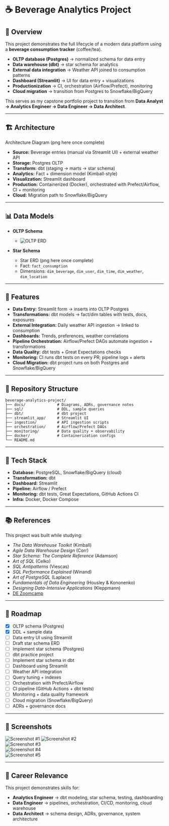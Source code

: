 # ☕ Beverage Analytics Project  

## 📖 Overview  
This project demonstrates the full lifecycle of a modern data platform using a **beverage consumption tracker** (coffee/tea).  

- **OLTP database (Postgres)** → normalized schema for data entry
- **Data warehouse (dbt)** → star schema for analytics  
- **External data integration** → Weather API joined to consumption patterns  
- **Dashboard (Streamlit)** → UI for data entry + visualizations  
- **Productionization** → CI, orchestration (Airflow/Prefect), monitoring  
- **Cloud migration** → transition from Postgres to Snowflake/BigQuery  

This serves as my capstone portfolio project to transition from **Data Analyst → Analytics Engineer → Data Engineer → Data Architect**.  

---

## 🏗️ Architecture  
Architecture Diagram (png here once complete) 

- **Source:** Beverage entries (manual via Streamlit UI) + external weather API  
- **Storage:** Postgres OLTP  
- **Transform:** dbt (staging → marts → star schema)  
- **Analytics:** Fact + dimension model (Kimball-style)  
- **Visualization:** Streamlit dashboard  
- **Production:** Containerized (Docker), orchestrated with Prefect/Airflow, CI + monitoring  
- **Cloud:** Migration path to Snowflake/BigQuery  

---

## 📊 Data Models  

- **OLTP Schema**  
  - ![OLTP ERD](docs/erd_oltp.png)  

- **Star Schema**  
  - Star ERD (png here once complete)
  - Fact: `fact_consumption`  
  - Dimensions: `dim_beverage`, `dim_user`, `dim_time`, `dim_weather`, `dim_location`  

---

## 🚀 Features  

- **Data Entry:** Streamlit form → inserts into OLTP Postgres  
- **Transformations:** dbt models → fact/dim tables with tests, docs, exposures  
- **External Integration:** Daily weather API ingestion → linked to consumption  
- **Dashboards:** Trends, preferences, weather correlations  
- **Pipeline Orchestration:** Airflow/Prefect DAGs automate ingestion + transformations  
- **Data Quality:** dbt tests + Great Expectations checks  
- **Monitoring:** CI runs dbt tests on every PR; pipeline logs + alerts  
- **Cloud Migration:** dbt project runs on both Postgres and Snowflake/BigQuery  

---

## 📂 Repository Structure
```
beverage-analytics-project/
├── docs/              # Diagrams, ADRs, governance notes
├── sql/               # DDL, sample queries
├── dbt/               # dbt project
├── streamlit_app/     # Streamlit UI
├── ingestion/         # API ingestion scripts
├── orchestration/     # Airflow/Prefect DAGs
├── monitoring/        # Data quality + observability
├── docker/            # Containerization configs
└── README.md
```

---

## 🧰 Tech Stack  

- **Database:** PostgreSQL, Snowflake/BigQuery (cloud)  
- **Transformation:** dbt  
- **Dashboard:** Streamlit  
- **Pipeline:** Airflow / Prefect  
- **Monitoring:** dbt tests, Great Expectations, GitHub Actions CI  
- **Infra:** Docker, Docker Compose  

---

## 📚 References  

This project was built while studying:  
- *The Data Warehouse Toolkit* (Kimball)  
- *Agile Data Warehouse Design* (Corr)  
- *Star Schema: The Complete Reference* (Adamson)  
- *Art of SQL* (Celko)  
- *SQL Antipatterns* (Viescas)  
- *SQL Performance Explained* (Winand)  
- *Art of PostgreSQL* (Laplace)  
- *Fundamentals of Data Engineering* (Housley & Kononenko)  
- *Designing Data-Intensive Applications* (Kleppmann)  
- [DE Zoomcamp](https://github.com/DataTalksClub/data-engineering-zoomcamp)  

---

## 📌 Roadmap  

- [x] OLTP schema (Postgres)  
- [x] DDL + sample data
- [ ] Data entry UI using Streamlit
- [ ] Draft star schema ERD
- [ ] Implement star schema (Postgres)
- [ ] dbt practice project  
- [ ] Implement star schema in dbt
- [ ] Dashboard using Streamlit
- [ ] Weather API integration  
- [ ] Query tuning + indexes  
- [ ] Orchestration with Prefect/Airflow  
- [ ] CI pipeline (GitHub Actions + dbt tests)  
- [ ] Monitoring + data quality framework  
- [ ] Cloud migration (Snowflake/BigQuery)  
- [ ] ADRs + governance docs  

---

## 📸 Screenshots  

![Screenshot #1](docs/streamlit_screenshots/bev_app_1.png)
![Screenshot #2](docs/streamlit_screenshots/bev_app_2.png)  
![Screenshot #3](docs/streamlit_screenshots/bev_app_3.png)  
![Screenshot #4](docs/streamlit_screenshots/bev_app_4.png)  
![Screenshot #5](docs/streamlit_screenshots/bev_app_5.png)  

---

## 💼 Career Relevance  

This project demonstrates skills for:  
- **Analytics Engineer** → dbt modeling, star schema, testing, dashboarding  
- **Data Engineer** → pipelines, orchestration, CI/CD, monitoring, cloud warehouse  
- **Data Architect** → schema design, ADRs, governance, system architecture  




